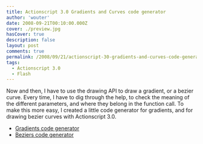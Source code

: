 ```yaml
---
title: Actionscript 3.0 Gradients and Curves code generator
author: 'wouter'
date: 2008-09-21T00:10:00.000Z
cover: ./preview.jpg
hasCover: true
description: false
layout: post
comments: true
permalink: /2008/09/21/actionscript-30-gradients-and-curves-code-generator/
tags:
  - Actionscript 3.0
  - Flash
---
```

Now and then, I have to use the drawing API to draw a gradient, or a bezier curve. Every time, I have to dig through the help, to check the meaning of the different parameters, and where they belong in the function call. To make this more easy, I created a little code generator for gradients, and for drawing bezier curves with Actionscript 3.0.

- [Gradients code generator](/wp-content/uploads/2008/09/gradients_01.swf)
- [Beziers code generator](/wp-content/uploads/2008/09/curveto_demo.swf)
